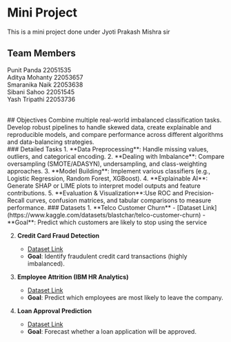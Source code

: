 # Mini Project
This is a mini project done under Jyoti Prakash Mishra sir 
<br>
## Team Members
Punit Panda    22051535  <br>
Aditya Mohanty 22053657  <br>
Smaranika Naik 22053638  <br>
Sibani Sahoo   22051545  <br>
Yash Tripathi  22053736  <br>

<br>
## Objectives
Combine multiple real-world imbalanced classification tasks. Develop robust pipelines to
handle skewed data, create explainable and reproducible models, and compare performance
across different algorithms and data-balancing strategies.
<br>
### Detailed Tasks
1. **Data Preprocessing**: Handle missing values, outliers, and categorical encoding.
2. **Dealing with Imbalance**: Compare oversampling (SMOTE/ADASYN), undersampling, and class-weighting approaches.
3. **Model Building**: Implement various classifiers (e.g., Logistic Regression, Random
Forest, XGBoost).
4. **Explainable AI**: Generate SHAP or LIME plots to interpret model outputs and
feature contributions.
5. **Evaluation & Visualization**:Use ROC and Precision-Recall curves, confusion matrices, and tabular comparisons to measure performance.
### Datasets
1. **Telco Customer Churn**
   - [Dataset Link](https://www.kaggle.com/datasets/blastchar/telco-customer-churn)
   - **Goal**: Predict which customers are likely to stop using the service

2. **Credit Card Fraud Detection**
   - [Dataset Link](https://www.kaggle.com/datasets/mlg-ulb/creditcardfraud)
   - **Goal**: Identify fraudulent credit card transactions (highly imbalanced).

3. **Employee Attrition (IBM HR Analytics)**
   - [Dataset Link](https://www.kaggle.com/datasets/pavansubhasht/ibm-hr-analytics-attrition-dataset)
   - **Goal**: Predict which employees are most likely to leave the company.

4. **Loan Approval Prediction**
   - [Dataset Link](https://www.kaggle.com/datasets/altruistdelhite04/loan-prediction-problem-dataset)
   - **Goal**:  Forecast whether a loan application will be approved.
